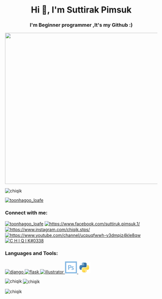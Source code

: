 <h1 align="center">Hi 👋, I'm Suttirak Pimsuk</h1>
<h3 align="center">I'm Beginner programmer ,It's my Github :)</h3>
<img src="https://fiverr-res.cloudinary.com/images/t_main1,q_auto,f_auto,q_auto,f_auto/attachments/delivery/asset/65f0bbb4a584882f352b2c53c67ed467-1599291835/FIV_kevin26611_2/draw-an-animated-pixel-background.gif" alt="" width="1000px" height="500px" align="center";>


<p align="left"> <img src="https://komarev.com/ghpvc/?username=chiqik&label=Profile%20views&color=0e75b6&style=flat" alt="chiqik" /> </p>

<p align="left"> <a href="https://twitter.com/toonhagoo_loafe" target="blank"><img src="https://img.shields.io/twitter/follow/toonhagoo_loafe?logo=twitter&style=for-the-badge" alt="toonhagoo_loafe" /></a> </p>

<h3 align="left">Connect with me:</h3>
<p align="left">
<a href="https://twitter.com/toonhagoo_loafe" target="blank"><img align="center" src="https://raw.githubusercontent.com/rahuldkjain/github-profile-readme-generator/master/src/images/icons/Social/twitter.svg" alt="toonhagoo_loafe" height="30" width="40" /></a>
<a href="https://fb.com/https://www.facebook.com/suttiruk.pimsuk.1/" target="blank"><img align="center" src="https://raw.githubusercontent.com/rahuldkjain/github-profile-readme-generator/master/src/images/icons/Social/facebook.svg" alt="https://www.facebook.com/suttiruk.pimsuk.1/" height="30" width="40" /></a>
<a href="https://instagram.com/https://www.instagram.com/chiqik.stps/" target="blank"><img align="center" src="https://raw.githubusercontent.com/rahuldkjain/github-profile-readme-generator/master/src/images/icons/Social/instagram.svg" alt="https://www.instagram.com/chiqik.stps/" height="30" width="40" /></a>
<a href="https://www.youtube.com/c/https://www.youtube.com/channel/ucpuqfwwh-v3dmpjz4kle8qw" target="blank"><img align="center" src="https://raw.githubusercontent.com/rahuldkjain/github-profile-readme-generator/master/src/images/icons/Social/youtube.svg" alt="https://www.youtube.com/channel/ucpuqfwwh-v3dmpjz4kle8qw" height="30" width="40" /></a>
<a href="https://discord.gg/C H I Q I K#0338" target="blank"><img align="center" src="https://raw.githubusercontent.com/rahuldkjain/github-profile-readme-generator/master/src/images/icons/Social/discord.svg" alt="C H I Q I K#0338" height="30" width="40" /></a>
</p>

<h3 align="left">Languages and Tools:</h3>
<p align="left"> <a href="https://www.djangoproject.com/" target="_blank" rel="noreferrer"> <img src="https://cdn.worldvectorlogo.com/logos/django.svg" alt="django" width="40" height="40"/> </a> <a href="https://flask.palletsprojects.com/" target="_blank" rel="noreferrer"> <img src="https://www.vectorlogo.zone/logos/pocoo_flask/pocoo_flask-icon.svg" alt="flask" width="40" height="40"/> </a> <a href="https://www.adobe.com/in/products/illustrator.html" target="_blank" rel="noreferrer"> <img src="https://www.vectorlogo.zone/logos/adobe_illustrator/adobe_illustrator-icon.svg" alt="illustrator" width="40" height="40"/> </a> <a href="https://www.photoshop.com/en" target="_blank" rel="noreferrer"> <img src="https://raw.githubusercontent.com/devicons/devicon/master/icons/photoshop/photoshop-line.svg" alt="photoshop" width="40" height="40"/> </a> <a href="https://www.python.org" target="_blank" rel="noreferrer"> <img src="https://raw.githubusercontent.com/devicons/devicon/master/icons/python/python-original.svg" alt="python" width="40" height="40"/> </a> </p>

<p><img align="left" src="https://github-readme-stats.vercel.app/api/top-langs?username=chiqik&show_icons=true&locale=en&layout=compact" alt="chiqik" /></p>

<p>&nbsp;<img align="center" src="https://github-readme-stats.vercel.app/api?username=chiqik&show_icons=true&locale=en" alt="chiqik" /></p>

<p><img align="center" src="https://github-readme-streak-stats.herokuapp.com/?user=chiqik&" alt="chiqik" /></p>
